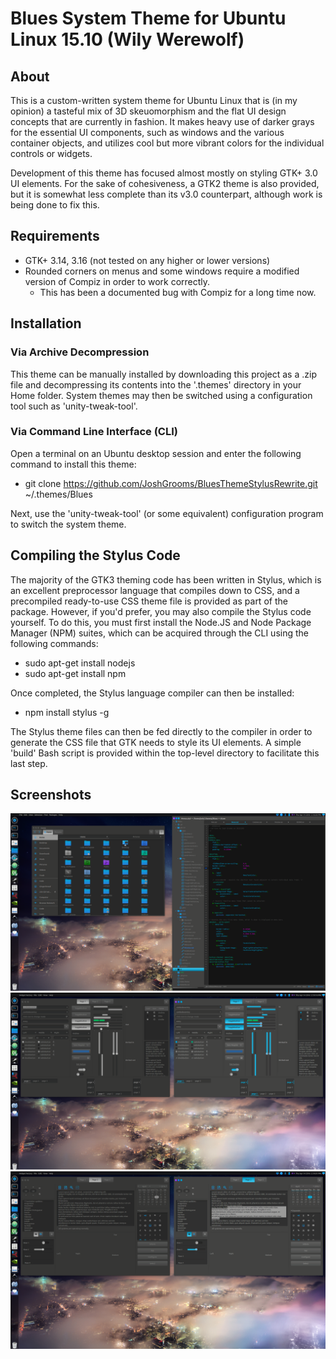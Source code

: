 # Blues System Theme for Ubuntu Linux 15.10 (Wily Werewolf)

## About
This is a custom-written system theme for Ubuntu Linux that is (in my opinion) a tasteful mix of 3D skeuomorphism and the flat UI design concepts that are currently in fashion. It makes heavy use of darker grays for the essential UI components, such as windows and the various container objects, and utilizes cool but more vibrant colors for the individual controls or widgets.

Development of this theme has focused almost mostly on styling GTK+ 3.0 UI elements. For the sake of cohesiveness, a GTK2 theme is also provided, but it is somewhat less complete than its v3.0 counterpart, although work is being done to fix this.



## Requirements
- GTK+ 3.14, 3.16 (not tested on any higher or lower versions)
- Rounded corners on menus and some windows require a modified version of Compiz in order to work correctly.
    - This has been a documented bug with Compiz for a long time now.

    

## Installation
### Via Archive Decompression
This theme can be manually installed by downloading this project as a .zip file and decompressing its contents into the '.themes' directory in your Home folder. System themes may then be switched using a configuration tool such as 'unity-tweak-tool'.

### Via Command Line Interface (CLI)
Open a terminal on an Ubuntu desktop session and enter the following command to install this theme:

- git clone https://github.com/JoshGrooms/BluesThemeStylusRewrite.git ~/.themes/Blues

Next, use the 'unity-tweak-tool' (or some equivalent) configuration program to switch the system theme.



## Compiling the Stylus Code
The majority of the GTK3 theming code has been written in Stylus, which is an excellent preprocessor language that compiles down to CSS, and a precompiled ready-to-use CSS theme file is provided as part of the package. However, if you'd prefer, you may also compile the Stylus code yourself. To do this, you must first install the Node.JS and Node Package Manager (NPM) suites, which can be acquired through the CLI using the following commands:

- sudo apt-get install nodejs
- sudo apt-get install npm

Once completed, the Stylus language compiler can then be installed:

- npm install stylus -g

The Stylus theme files can then be fed directly to the compiler in order to generate the CSS file that GTK needs to style its UI elements. A simple 'build' Bash script is provided within the top-level directory to facilitate this last step.



## Screenshots
![Screenshot1](https://raw.githubusercontent.com/JoshGrooms/BluesThemeStylusRewrite/master/screenshots/Screenshot-1.png)
![Screenshot2](https://raw.githubusercontent.com/JoshGrooms/BluesThemeStylusRewrite/master/screenshots/Screenshot-2.png)
![Screenshot3](https://raw.githubusercontent.com/JoshGrooms/BluesThemeStylusRewrite/master/screenshots/Screenshot-3.png)
